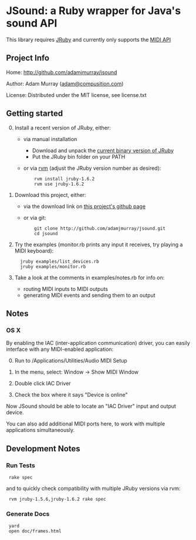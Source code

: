 JSound: a Ruby wrapper for Java's sound API
===========================================

This library requires [JRuby](http://jruby.org)
and currently only supports the [MIDI API](http://java.sun.com/j2se/1.5.0/docs/api/javax/sound/midi/package-summary.html)



Project Info
------------

Home:     http://github.com/adamjmurray/jsound

Author:   Adam Murray (adam@compusition.com)

License:  Distributed under the MIT license, see license.txt



Getting started
---------------

0. Install a recent version of JRuby, either:
   - via manual installation
      - Download and unpack the [current binary version of JRuby](http://jruby.org/download)
      - Put the JRuby bin folder on your PATH
   - or via [rvm](https://rvm.beginrescueend.com/) (adjust the JRuby version number as desired):

             rvm install jruby-1.6.2
             rvm use jruby-1.6.2

0. Download this project, either:
   - via the download link on [this project's github page](http://github.com/adamjmurray/jsound)
   - or via git:

             git clone http://github.com/adamjmurray/jsound.git
             cd jsound

0. Try the examples (monitor.rb prints any input it receives, try playing a MIDI keyboard):

         jruby examples/list_devices.rb
         jruby examples/monitor.rb
     
0. Take a look at the comments in examples/notes.rb for info on:
   - routing MIDI inputs to MIDI outputs
   - generating MIDI events and sending them to an output



Notes
-----

### OS X ###

By enabling the IAC (inter-application communication) driver, you can easily interface with any MIDI-enabled application:

0. Run to /Applications/Utilities/Audio MIDI Setup

0. In the menu, select: Window &rarr; Show MIDI Window

0. Double click IAC Driver

0. Check the box where it says "Device is online"

Now JSound should be able to locate an "IAC Driver" input and output device.

You can also add additional MIDI ports here, to work with multiple applications simultaneously.



Development Notes
-----------------

### Run Tests ###

     rake spec

and to quickly check compatibility with multiple JRuby versions via rvm:

     rvm jruby-1.5.6,jruby-1.6.2 rake spec


### Generate Docs ###

     yard
     open doc/frames.html
